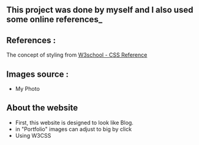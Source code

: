## **This project was done by myself and I also used some online references**_

## **References :**
The concept of styling from [W3school - CSS Reference](https://www.w3schools.com/cssref/default.asp)

## **Images source :**
- My Photo

## **About the website**
* First, this website is designed to look like Blog.
* in "Portfolio" images can adjust to big by click
* Using W3CSS
